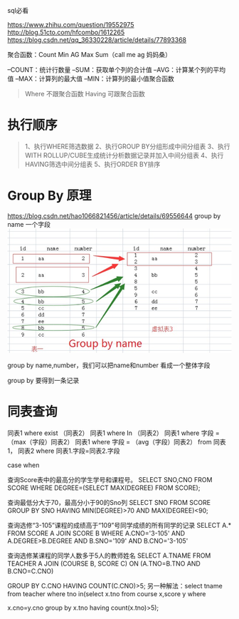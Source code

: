 sql必看

https://www.zhihu.com/question/19552975
http://blog.51cto.com/hfcombo/1612265
https://blog.csdn.net/qq_36330228/article/details/77893368

聚合函数：Count Min AG Max Sum（call me ag 妈妈桑）


–COUNT：统计行数量
–SUM：获取单个列的合计值
–AVG：计算某个列的平均值
–MAX：计算列的最大值
–MIN：计算列的最小值聚合函数

> Where 不跟聚合函数
> Having 可跟聚合函数


# 执行顺序

> 1、执行WHERE筛选数据
> 2、执行GROUP BY分组形成中间分组表
> 3、执行WITH ROLLUP/CUBE生成统计分析数据记录并加入中间分组表
> 4、执行HAVING筛选中间分组表
> 5、执行ORDER BY排序

# Group By 原理
https://blog.csdn.net/hao1066821456/article/details/69556644
group by name 一个字段
![](/assets/162343319172617.jpg)

group by name,number，我们可以把name和number 看成一个整体字段

group by 要得到一条记录


# 同表查询
同表1 where exist （同表2）
同表1 where In （同表2）
同表1 where 字段 = （max（字段）同表2）
同表1 where 字段 = （avg（字段）同表2）
from 同表1， 同表2 where 同表1.字段=同表2.字段


case when




查询Score表中的最高分的学生学号和课程号。
SELECT SNO,CNO FROM SCORE WHERE DEGREE=(SELECT MAX(DEGREE) FROM SCORE);


查询最低分大于70，最高分小于90的Sno列
SELECT SNO FROM SCORE GROUP BY SNO HAVING MIN(DEGREE)>70 AND MAX(DEGREE)<90;


查询选修“3-105”课程的成绩高于“109”号同学成绩的所有同学的记录
SELECT A.* FROM SCORE A JOIN SCORE B WHERE A.CNO='3-105' AND A.DEGREE>B.DEGREE AND 
B.SNO='109' AND B.CNO='3-105'



查询选修某课程的同学人数多于5人的教师姓名
SELECT A.TNAME FROM TEACHER A JOIN (COURSE B, SCORE C) ON (A.TNO=B.TNO AND B.CNO=C.CNO) 

GROUP BY C.CNO HAVING COUNT(C.CNO)>5;
另一种解法：select tname from teacher where tno in(select x.tno from course x,score y where 

x.cno=y.cno group by x.tno having count(x.tno)>5);














